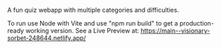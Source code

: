 A fun quiz webapp with multiple categories and difficulties.

To run use Node with Vite and use "npm run build" to get a production-ready working version.
See a Live Preview at: https://main--visionary-sorbet-248644.netlify.app/
